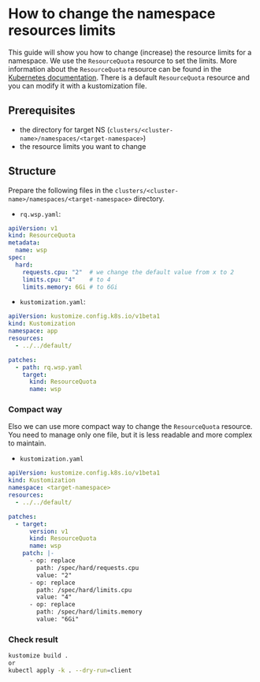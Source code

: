 How to change the namespace resources limits
=

This guide will show you how to change (increase) the resource limits for a namespace.
We use the `ResourceQuota` resource to set the limits. More information about the `ResourceQuota` resource can be found
in the [Kubernetes documentation](https://kubernetes.io/docs/concepts/policy/resource-quotas/).
There is a default `ResourceQuota` resource and you can modify it with a kustomization file.

## Prerequisites

- the directory for target NS (`clusters/<cluster-name>/namespaces/<target-namespace>`)
- the resource limits you want to change

## Structure

Prepare the following files in the `clusters/<cluster-name>/namespaces/<target-namespace>` directory.

- `rq.wsp.yaml`:

```yaml
apiVersion: v1
kind: ResourceQuota
metadata:
  name: wsp
spec:
  hard:
    requests.cpu: "2"  # we change the default value from x to 2
    limits.cpu: "4"    # to 4
    limits.memory: 6Gi # to 6Gi
```

- `kustomization.yaml`:

```yaml
apiVersion: kustomize.config.k8s.io/v1beta1
kind: Kustomization
namespace: app
resources:
  - ../../default/

patches:
  - path: rq.wsp.yaml
    target:
      kind: ResourceQuota
      name: wsp
```

### Compact way

Elso we can use more compact way to change the `ResourceQuota` resource.
You need to manage only one file, but it is less readable and more complex to maintain.

- `kustomization.yaml`

```yaml
apiVersion: kustomize.config.k8s.io/v1beta1
kind: Kustomization
namespace: <target-namespace>
resources:
  - ../../default/

patches:
  - target:
      version: v1
      kind: ResourceQuota
      name: wsp
    patch: |-
      - op: replace
        path: /spec/hard/requests.cpu
        value: "2"
      - op: replace
        path: /spec/hard/limits.cpu
        value: "4"
      - op: replace
        path: /spec/hard/limits.memory
        value: "6Gi"
```

### Check result

```bash
kustomize build .
or
kubectl apply -k . --dry-run=client
```

